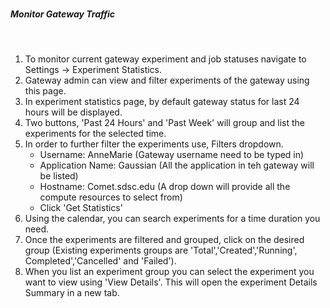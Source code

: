   

##### <h5 id="Traffic">Monitor Gateway Traffic</h5><br>
1. To monitor current gateway experiment and job statuses navigate to Settings &rarr; Experiment Statistics.
2. Gateway admin can view and filter experiments of the gateway using this page.
3. In experiment statistics page, by default gateway status for last 24 hours will be displayed.
4. Two buttons, 'Past 24 Hours' and 'Past Week' will group and list the experiments for the selected time.
5. In order to further filter the experiments use, Filters dropdown.
    - Username: AnneMarie (Gateway username need to be typed in)
    - Application Name: Gaussian (All the application in teh gateway will be listed)
    - Hostname: Comet.sdsc.edu (A drop down will provide all the compute resources to select from)
    - Click 'Get Statistics'
6. Using the calendar, you can search experiments for a time duration you need. 
7. Once the experiments are filtered and grouped, click on the desired group (Existing experiments groups are 'Total','Created','Running', Completed','Cancelled' and 'Failed').
8. When you list an experiment group you can select the experiment you want to view using 'View Details'. This will open the experiment Details Summary in a new tab.
